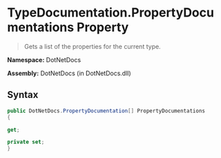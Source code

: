 # TypeDocumentation.PropertyDocumentations Property
> Gets a list of the properties for the current type.

**Namespace:** DotNetDocs

**Assembly:** DotNetDocs (in DotNetDocs.dll)
## Syntax
```csharp
public DotNetDocs.PropertyDocumentation[] PropertyDocumentations
{

get;

private set;
}
```
